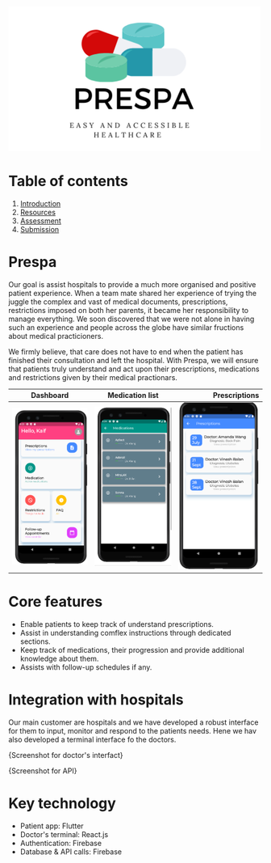 <img src="img/prespa-banner.png" alt="Prespa Banner" width="500">

# Table of contents
1. [Introduction](#Prespa)
2. [Resources](#Core-features)
3. [Assessment](#Integration-with-hospitals)
4. [Submission](#Key-technology) 

# Prespa
Our goal is assist hospitals to provide a much more organised and positive patient experience. When a team mate shared her experience of trying the juggle the complex and vast of medical documents, prescriptions, restrictions imposed on both her parents, it became her responsibility to manage everything. We soon discovered that we were not alone in having such an experience and people across the globe have similar fructions about medical practicioners. 

We firmly believe, that care does not have to end when the patient has finished their consultation and left the hospital. With Prespa, we will ensure that patients truly understand and act upon their prescriptions, medications and restrictions given by their medical practionars. 



| Dashboard        | Medication list   | Prescriptions   |
| ------------- |:-------------:| -----:|
| ![Screen 1](img/patient-db.png)    | ![Screen 2](img/medications-list.png) | ![Screen 3](img/prescriptions.png) |



# Core features 
- Enable patients to keep track of understand prescriptions. 
- Assist in understanding comflex instructions through dedicated sections. 
- Keep track of medications, their progression and provide additional knowledge about them.
- Assists with follow-up schedules if any. 


# Integration with hospitals
Our main customer are hospitals and we have developed a robust interface for them to input, monitor and respond to the patients needs. Hene we hav also developed a terminal interface fo the doctors. 


{Screenshot for doctor's interfact}



{Screenshot for API}


# Key technology

- Patient app: Flutter 
- Doctor's terminal: React.js 
- Authentication: Firebase 
- Database & API calls: Firebase